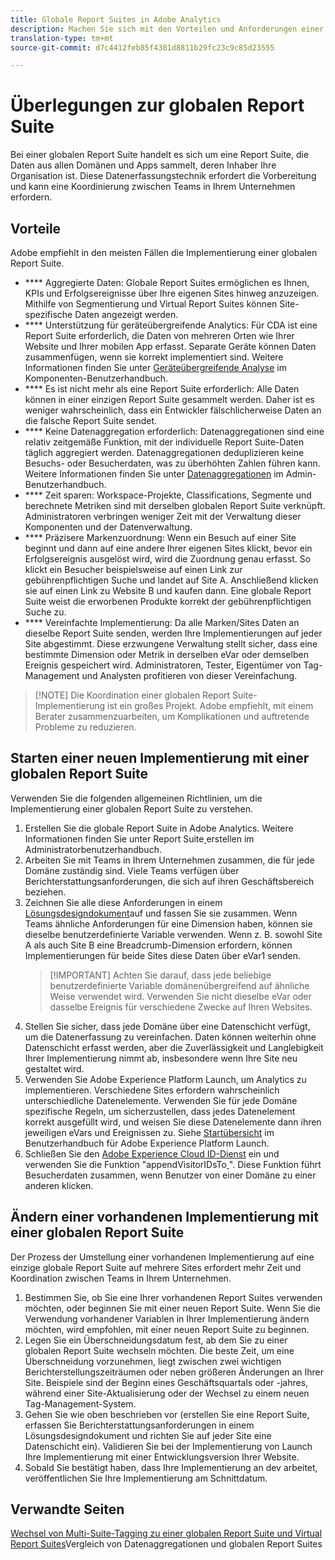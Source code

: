 ```yaml
---
title: Globale Report Suites in Adobe Analytics
description: Machen Sie sich mit den Vorteilen und Anforderungen einer globalen Report Suite vertraut.
translation-type: tm+mt
source-git-commit: d7c4412feb85f4381d8811b29fc23c9c85d23555

---
```



# Überlegungen zur globalen Report Suite

Bei einer globalen Report Suite handelt es sich um eine Report Suite, die Daten aus allen Domänen und Apps sammelt, deren Inhaber Ihre Organisation ist. Diese Datenerfassungstechnik erfordert die Vorbereitung und kann eine Koordinierung zwischen Teams in Ihrem Unternehmen erfordern.

## Vorteile

Adobe empfiehlt in den meisten Fällen die Implementierung einer globalen Report Suite.

* **** Aggregierte Daten: Globale Report Suites ermöglichen es Ihnen, KPIs und Erfolgsereignisse über Ihre eigenen Sites hinweg anzuzeigen. Mithilfe von Segmentierung und Virtual Report Suites können Site-spezifische Daten angezeigt werden.
* **** Unterstützung für geräteübergreifende Analytics: Für CDA ist eine Report Suite erforderlich, die Daten von mehreren Orten wie Ihrer Website und Ihrer mobilen App erfasst. Separate Geräte können Daten zusammenfügen, wenn sie korrekt implementiert sind. Weitere Informationen finden Sie unter [Geräteübergreifende Analyse](../../components/cda/cda-home.md) im Komponenten-Benutzerhandbuch.
* **** Es ist nicht mehr als eine Report Suite erforderlich: Alle Daten können in einer einzigen Report Suite gesammelt werden. Daher ist es weniger wahrscheinlich, dass ein Entwickler fälschlicherweise Daten an die falsche Report Suite sendet.
* **** Keine Datenaggregation erforderlich: Datenaggregationen sind eine relativ zeitgemäße Funktion, mit der individuelle Report Suite-Daten täglich aggregiert werden. Datenaggregationen deduplizieren keine Besuchs- oder Besucherdaten, was zu überhöhten Zahlen führen kann. Weitere Informationen finden Sie unter [Datenaggregationen](../../admin/c-manage-report-suites/rollup-report-suite.md) im Admin-Benutzerhandbuch.
* **** Zeit sparen: Workspace-Projekte, Classifications, Segmente und berechnete Metriken sind mit derselben globalen Report Suite verknüpft. Administratoren verbringen weniger Zeit mit der Verwaltung dieser Komponenten und der Datenverwaltung.
* **** Präzisere Markenzuordnung: Wenn ein Besuch auf einer Site beginnt und dann auf eine andere Ihrer eigenen Sites klickt, bevor ein Erfolgsereignis ausgelöst wird, wird die Zuordnung genau erfasst. So klickt ein Besucher beispielsweise auf einen Link zur gebührenpflichtigen Suche und landet auf Site A. Anschließend klicken sie auf einen Link zu Website B und kaufen dann. Eine globale Report Suite weist die erworbenen Produkte korrekt der gebührenpflichtigen Suche zu.
* **** Vereinfachte Implementierung: Da alle Marken/Sites Daten an dieselbe Report Suite senden, werden Ihre Implementierungen auf jeder Site abgestimmt. Diese erzwungene Verwaltung stellt sicher, dass eine bestimmte Dimension oder Metrik in derselben eVar oder demselben Ereignis gespeichert wird. Administratoren, Tester, Eigentümer von Tag-Management und Analysten profitieren von dieser Vereinfachung.

> [!NOTE] Die Koordination einer globalen Report Suite-Implementierung ist ein großes Projekt. Adobe empfiehlt, mit einem Berater zusammenzuarbeiten, um Komplikationen und auftretende Probleme zu reduzieren.

## Starten einer neuen Implementierung mit einer globalen Report Suite

Verwenden Sie die folgenden allgemeinen Richtlinien, um die Implementierung einer globalen Report Suite zu verstehen.

1. Erstellen Sie die globale Report Suite in Adobe Analytics. Weitere Informationen finden Sie unter Report Suite[ ](../../admin/admin-console/create-report-suite.md)erstellen im Administratorbenutzerhandbuch.
2. Arbeiten Sie mit Teams in Ihrem Unternehmen zusammen, die für jede Domäne zuständig sind. Viele Teams verfügen über Berichterstattungsanforderungen, die sich auf ihren Geschäftsbereich beziehen.
3. Zeichnen Sie alle diese Anforderungen in einem [Lösungsdesigndokument](solution-design.md)auf und fassen Sie sie zusammen. Wenn Teams ähnliche Anforderungen für eine Dimension haben, können sie dieselbe benutzerdefinierte Variable verwenden. Wenn z. B. sowohl Site A als auch Site B eine Breadcrumb-Dimension erfordern, können Implementierungen für beide Sites diese Daten über eVar1 senden.
   > [!IMPORTANT] Achten Sie darauf, dass jede beliebige benutzerdefinierte Variable domänenübergreifend auf ähnliche Weise verwendet wird. Verwenden Sie nicht dieselbe eVar oder dasselbe Ereignis für verschiedene Zwecke auf Ihren Websites.
4. Stellen Sie sicher, dass jede Domäne über eine Datenschicht verfügt, um die Datenerfassung zu vereinfachen. Daten können weiterhin ohne Datenschicht erfasst werden, aber die Zuverlässigkeit und Langlebigkeit Ihrer Implementierung nimmt ab, insbesondere wenn Ihre Site neu gestaltet wird.
5. Verwenden Sie Adobe Experience Platform Launch, um Analytics zu implementieren. Verschiedene Sites erfordern wahrscheinlich unterschiedliche Datenelemente. Verwenden Sie für jede Domäne spezifische Regeln, um sicherzustellen, dass jedes Datenelement korrekt ausgefüllt wird, und weisen Sie diese Datenelemente dann ihren jeweiligen eVars und Ereignissen zu. Siehe [Startübersicht](https://docs.adobe.com/content/help/en/launch/using/overview.html) im Benutzerhandbuch für Adobe Experience Platform Launch.
6. Schließen Sie den [Adobe Experience Cloud ID-Dienst](https://docs.adobe.com/content/help/en/id-service/using/home.html) ein und verwenden Sie die Funktion "appendVisitorIDsTo[ ](https://docs.adobe.com/content/help/en/id-service/using/id-service-api/methods/appendvisitorid.html)". Diese Funktion führt Besucherdaten zusammen, wenn Benutzer von einer Domäne zu einer anderen klicken.

## Ändern einer vorhandenen Implementierung mit einer globalen Report Suite

Der Prozess der Umstellung einer vorhandenen Implementierung auf eine einzige globale Report Suite auf mehrere Sites erfordert mehr Zeit und Koordination zwischen Teams in Ihrem Unternehmen.

1. Bestimmen Sie, ob Sie eine Ihrer vorhandenen Report Suites verwenden möchten, oder beginnen Sie mit einer neuen Report Suite. Wenn Sie die Verwendung vorhandener Variablen in Ihrer Implementierung ändern möchten, wird empfohlen, mit einer neuen Report Suite zu beginnen.
2. Legen Sie ein Überschneidungsdatum fest, ab dem Sie zu einer globalen Report Suite wechseln möchten. Die beste Zeit, um eine Überschneidung vorzunehmen, liegt zwischen zwei wichtigen Berichterstellungszeiträumen oder neben größeren Änderungen an Ihrer Site. Beispiele sind der Beginn eines Geschäftsquartals oder -jahres, während einer Site-Aktualisierung oder der Wechsel zu einem neuen Tag-Management-System.
3. Gehen Sie wie oben beschrieben vor (erstellen Sie eine Report Suite, erfassen Sie Berichterstattungsanforderungen in einem Lösungsdesigndokument und richten Sie auf jeder Site eine Datenschicht ein). Validieren Sie bei der Implementierung von Launch Ihre Implementierung mit einer Entwicklungsversion Ihrer Website.
4. Sobald Sie bestätigt haben, dass Ihre Implementierung an dev arbeitet, veröffentlichen Sie Ihre Implementierung am Schnittdatum.

## Verwandte Seiten

[Wechsel von Multi-Suite-Tagging zu einer globalen Report Suite und Virtual Report Suites](../../components/vrs/vrs-considerations.md)Vergleich von Datenaggregationen und globalen Report Suites[](../../admin/c-manage-report-suites/rollup-report-suite.md)
